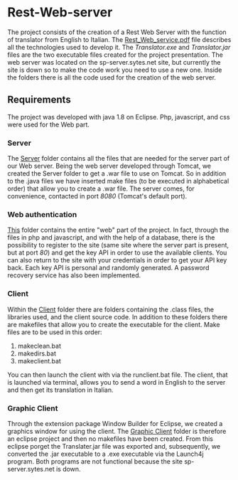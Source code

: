 # Rest-Web-server
The project consists of the creation of a Rest Web Server with the function of translator from English to Italian.
The [Rest_Web_service.pdf](Rest_Web_service.pdf "Rest _Web_service.pdf") file describes all the technologies used to develop it.
The *Translator.exe* and *Translator.jar* files are the two executable files created for the project presentation.
The web server was located on the sp-server.sytes.net site, but currently the site is down so to make the code work you need to use a new one.
Inside the folders there is all the code used for the creation of the web server.

## Requirements
The project was developed with java 1.8 on Eclipse.
Php, javascript, and css were used for the Web part.

### Server 
The [Server](Server "Server")  folder contains all the files that are needed for the server part of our Web server. Being the web server developed through Tomcat, we created the Server folder to get a .war file to use on Tomcat. So in addition to the .java files we have inserted make files (to be executed in alphabetical order) that allow you to create a .war file. The server comes, for convenience, contacted in port *8080*  (Tomcat's default port).

### Web authentication
[This](WebAuthentication "This") folder contains the entire "web" part of the project. In fact, through the files in php and javascript, and with the help of a database, there is the possibility to register to the site (same site where the server part is present, but at port *80*) and get the key API in order to use the available clients. You can also return to the site with your credentials in order to get your API key back. Each key API is personal and randomly generated. A password recovery service has also been implemented.

### Client
Within the [Client](Client "Client") folder there are folders containing the .class files, the libraries used, and the client source code. In addition to these folders there are makefiles that allow you to create the executable for the client. Make files are to be used in this order:
1.  makeclean.bat
2.  makedirs.bat
3.  makeclient.bat

You can then launch the client with via the runclient.bat file. The client, that is launched via terminal, allows you to send a word in English to the server and then get its translation in Italian.

### Graphic Client 
Through the extension package Window Builder for Eclipse, we created a graphics window for using the client. The [Graphic Client](GraphicClient "Graphic Client") folder is therefore an eclipse project and then no makefiles have been created.
From this eclipse porget the Translater.jar file was exported and, subsequently, we converted the .jar executable to a .exe executable via the Launch4j program. Both programs are not functional because the site sp-server.sytes.net is down.

